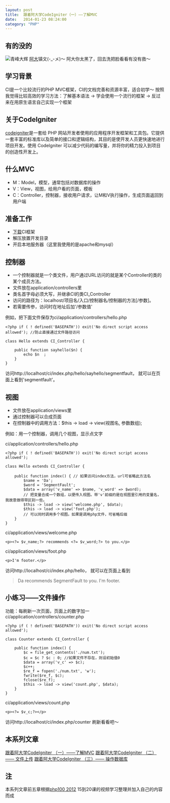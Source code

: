 ```yaml
---
layout: post
title:  跟着阿大学CodeIgniter（一）——了解MVC
date:   2014-01-23 08:24:00
category: "PHP"
---
```


## 有的没的
![青峰大辉][1]
[阿大](http://baike.baidu.com/link?url=e1_jXEDQnhyDOoG5YCg9_-EU2HZD5_2kpGIz4MgVe7U5HQ19v0IssPJDYnt2gTI2v-DnAQs52mWbi4fiJdo_Na)镇文(-_-メ)～
阿大你太黑了，回去洗把脸看看有没有救～

## 学习背景
CI是一个比较流行的PHP MVC框架，CI的文档完善和资源丰富，适合初学～
按照我觉得比较高效的学习方法：了解基本语法 -> 学会使用一个流行的框架 -> 反过来在用原生语言自己实现一个框架

<!--more-->


## 关于CodeIgniter
[codeigniter](http://codeigniter.org.cn/)是一套给 PHP 网站开发者使用的应用程序开发框架和工具包。它提供一套丰富的标准库以及简单的接口和逻辑结构，其目的是使开发人员更快速地进行项目开发。使用 CodeIgniter 可以减少代码的编写量，并将你的精力投入到项目的创造性开发上。

## 什么MVC

- M：Model，模型，通常包括对数据库的操作
- V：View，视图，给用户看的页面，模板
- C：Controller，控制器，接收用户请求，让M和V执行操作，生成页面返回到用户端

## 准备工作

- [下载](http://codeigniter.org.cn/user_guide/installation/downloads.html)CI框架
- 解压放置开发目录
- 开启本地服务器（这里我使用的是apache和mysql）

## 控制器

- 一个控制器就是一个类文件，用户通过URL访问的就是某个Controller的类的某个成员方法。
- 文件放在application/controllers里
- 类名首字母必须大写，并继承CI的类CI_Controller
- 访问的路径为：localhost/项目名/入口/控制器名/控制器的方法[/参数]。
- 若需要传参，访问时在地址后加'/参数值'

例如，把下面文件保存为ci/application/controllers/hello.php

    <?php if ( ! defined('BASEPATH')) exit('No direct script access allowed'); //防止直接通过文件路径访问

    class Hello extends CI_Controller {

    	public function sayhello($n) {
    		echo $n  ;
    	}
    }

访问http://localhost/ci/index.php/hello/sayhello/segmentfault， 就可以在页面上看到'segmentfault'。

## 视图

- 文件放在application/views里
- 通过控制器可以合成页面
- 在控制器中的调用方法：$this -> load -> view(视图名, 参数数组);

例如：用一个控制器，调用几个视图，显示点文字

ci/application/controllers/hello.php

    <?php if ( ! defined('BASEPATH')) exit('No direct script access allowed');

    class Hello extends CI_Controller {

    	public function index() { // 如果访问index方法，url可省略此方法名
    		$name = 'Da';
    		$word = 'SegmentFault';
            $data = array('v_name' => $name, 'v_word' => $word);
    		// 把变量合成一个数组，以便传入视图。带'v'前缀的是在视图里引用的变量名，我故意做得带区别一些。
    		$this -> load -> view('welcome.php', $data);
    		$this -> load -> view('foot.php');
    		// 可以同时调用多个视图。如果是调用php文件，可省略后缀
    	}
    }

ci/application/views/welcome.php

    <p><?= $v_name;?> recommends <?= $v_word;?> to you.</p>


ci/application/views/foot.php

    <p>I'm footer.</p>

访问http://localhost/ci/index.php/hello， 就可以在页面上看到
> Da recommends SegmentFault to you.
> I'm footer.

## 小练习——文件操作
功能：每刷新一次页面，页面上的数字加一
ci/application/controllers/counter.php

    <?php if ( ! defined('BASEPATH')) exit('No direct script access allowed');

    class Counter extends CI_Controller {

    	public function index() {
    		$c = file_get_contents('./num.txt');
    		$c = $c ? $c : 0; //如果文件不存在，则设初始值0
    		$data = array('v_c' => $c);
    		$c++;
    		$re_f = fopen('./num.txt', 'w');
    		fwrite($re_f, $c);
    		fclose($re_f);
    		$this -> load -> view('count.php', $data);
    	}
    }

ci/application/views/count.php

    <p><?= $v_c;?></p>

访问http://localhost/ci/index.php/counter 刷新看看吧～

## 本系列文章
[跟着阿大学CodeIgniter （一）——了解MVC](http://blog.segmentfault.com/younglaker/1190000000392848)
[跟着阿大学CodeIgniter （二）—— 文件上传](http://blog.segmentfault.com/younglaker/1190000000396029)
[跟着阿大学CodeIgniter （三）—— 操作数据库](http://blog.segmentfault.com/younglaker/1190000000402287)

## 注
本系列文章前五章根据[php100 2012](http://www.php100.com/html/shipinjiaocheng/newz/) 15到20课的视频学习整理并加入自己的内容而成

  [1]: http://segmentfault.com/img/bVbOml